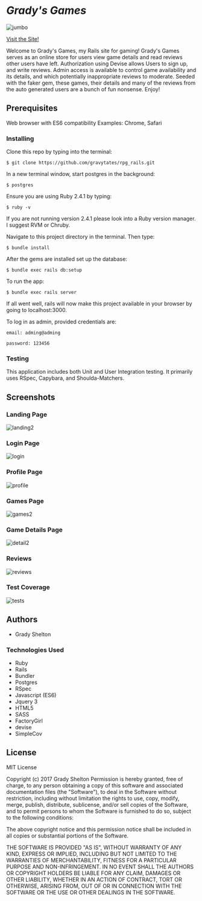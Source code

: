 # _Grady's Games_

![jumbo](https://user-images.githubusercontent.com/25161777/27980677-3b5f65e6-6336-11e7-801a-985a88e04f02.png)

[Visit the Site!](https://gradys-games.herokuapp.com/)

Welcome to Grady's Games, my Rails site for gaming! Grady's Games serves as an online store for users view game details and read reviews other users have left. Authorization using Devise allows Users to sign up, and write reviews. Admin access is available to control game availability and its details, and which potentially inappropriate reviews to moderate. Seeded with the faker gem, these games, their details and many of the reviews from the auto generated users are a bunch of fun nonsense. Enjoy!

## Prerequisites

Web browser with ES6 compatibility
Examples: Chrome, Safari

### Installing

Clone this repo by typing into the terminal:
```
$ git clone https://github.com/gravytates/rpg_rails.git
```

In a new terminal window, start postgres in the background:
```
$ postgres
```
Ensure you are using Ruby 2.4.1 by typing:
```
$ ruby -v
```

If you are not running version 2.4.1 please look into a Ruby version manager. I suggest RVM or Chruby.

Navigate to this project directory in the terminal. Then type:

```
$ bundle install
```

After the gems are installed set up the database:

```
$ bundle exec rails db:setup
```

To run the app:
```
$ bundle exec rails server
```
If all went well, rails will now make this project available in your browser by going to localhost:3000.

To log in as admin, provided credentials are:
```
email: adming@adming
```
```
password: 123456
```

### Testing

This application includes both Unit and User Integration testing.  It primarily uses RSpec, Capybara, and Shoulda-Matchers.

## Screenshots

### Landing Page

![landing2](https://user-images.githubusercontent.com/25161777/27981156-8f3785da-633c-11e7-8620-51a40f5b8dfe.png)


### Login Page

![login](https://user-images.githubusercontent.com/25161777/27980675-3b5dfda0-6336-11e7-85db-faf4b16a920c.png)

### Profile Page

![profile](https://user-images.githubusercontent.com/25161777/27980674-3b5d99be-6336-11e7-887d-d45f2565b637.png)

### Games Page

![games2](https://user-images.githubusercontent.com/25161777/27981155-8f3790e8-633c-11e7-9a8d-df521c8464c3.png)

### Game Details Page

![detail2](https://user-images.githubusercontent.com/25161777/27981157-8f391fd0-633c-11e7-9365-5f6408a31c72.png)

### Reviews

![reviews](https://user-images.githubusercontent.com/25161777/27980678-3b73741e-6336-11e7-8317-8869c6b46294.png)

### Test Coverage

![tests](https://user-images.githubusercontent.com/25161777/27980679-3b73edae-6336-11e7-9720-cc9bb7f42f33.png)

## Authors

* Grady Shelton

### Technologies Used

* Ruby
* Rails
* Bundler
* Postgres
* RSpec
* Javascript (ES6)
* Jquery 3
* HTML5
* SASS
* FactoryGirl
* devise
* SimpleCov

## License

MIT License

Copyright (c) 2017 Grady Shelton
Permission is hereby granted, free of charge, to any person obtaining a copy of this software and associated documentation files (the "Software"), to deal in the Software without restriction, including without limitation the rights
to use, copy, modify, merge, publish, distribute, sublicense, and/or sell copies of the Software, and to permit persons to whom the Software is furnished to do so, subject to the following conditions:

The above copyright notice and this permission notice shall be included in all
copies or substantial portions of the Software.

THE SOFTWARE IS PROVIDED "AS IS", WITHOUT WARRANTY OF ANY KIND, EXPRESS OR
IMPLIED, INCLUDING BUT NOT LIMITED TO THE WARRANTIES OF MERCHANTABILITY,
FITNESS FOR A PARTICULAR PURPOSE AND NON-INFRINGEMENT. IN NO EVENT SHALL THE
AUTHORS OR COPYRIGHT HOLDERS BE LIABLE FOR ANY CLAIM, DAMAGES OR OTHER
LIABILITY, WHETHER IN AN ACTION OF CONTRACT, TORT OR OTHERWISE, ARISING FROM,
OUT OF OR IN CONNECTION WITH THE SOFTWARE OR THE USE OR OTHER DEALINGS IN THE
SOFTWARE.
